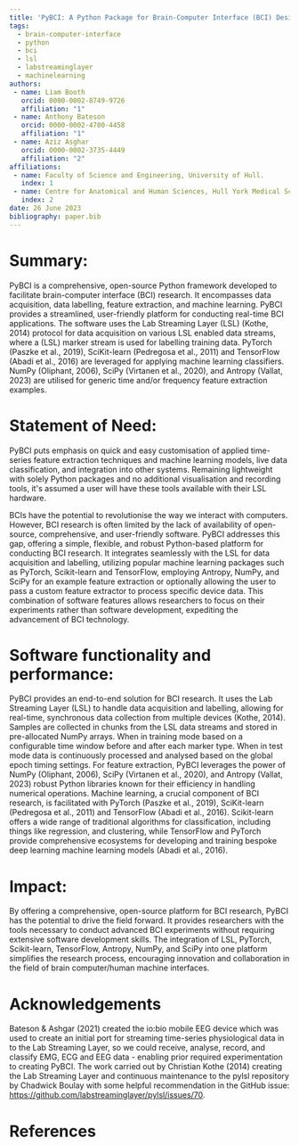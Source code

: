 ```yaml
---
title: 'PyBCI: A Python Package for Brain-Computer Interface (BCI) Design/An Open Source Brain-Computer Interface Framework in Python'
tags:
  - brain-computer-interface
  - python
  - bci
  - lsl
  - labstreaminglayer
  - machinelearning
authors:
 - name: Liam Booth
   orcid: 0000-0002-8749-9726
   affiliation: "1"
 - name: Anthony Bateson
   orcid: 0000-0002-4780-4458
   affiliation: "1"
 - name: Aziz Asghar
   orcid: 0000-0002-3735-4449
   affiliation: "2"
affiliations:
 - name: Faculty of Science and Engineering, University of Hull.
   index: 1
 - name: Centre for Anatomical and Human Sciences, Hull York Medical School, University of Hull.
   index: 2
date: 26 June 2023
bibliography: paper.bib
---
```


# Summary:

PyBCI is a comprehensive, open-source Python framework developed to facilitate brain-computer interface (BCI) research. It encompasses data acquisition, data labelling, feature extraction, and machine learning. PyBCI provides a streamlined, user-friendly platform for conducting real-time BCI applications. The software uses the Lab Streaming Layer (LSL) (Kothe, 2014) protocol for data acquisition on various LSL enabled data streams, where a (LSL) marker stream is used for labelling training data. PyTorch (Paszke et al., 2019), SciKit-learn (Pedregosa et al., 2011) and TensorFlow (Abadi et al., 2016) are leveraged for applying machine learning classifiers. NumPy (Oliphant, 2006), SciPy (Virtanen et al., 2020), and Antropy (Vallat, 2023) are utilised for generic time and/or frequency feature extraction examples.

# Statement of Need:

PyBCI puts emphasis on quick and easy customisation of applied time-series feature extraction techniques and machine learning models, live data classification, and integration into other systems. Remaining lightweight with solely Python packages and no additional visualisation and recording tools, it's assumed a user will have these tools available with their LSL hardware. 

BCIs have the potential to revolutionise the way we interact with computers. However, BCI research is often limited by the lack of availability of open-source, comprehensive, and user-friendly software. PyBCI addresses this gap, offering a simple, flexible, and robust Python-based platform for conducting BCI research. It integrates seamlessly with the LSL for data acquisition and labelling, utilizing popular machine learning packages such as PyTorch, Scikit-learn and TensorFlow, employing Antropy, NumPy, and SciPy for an example feature extraction or optionally allowing the user to pass a custom feature extractor to process specific device data. This combination of software features allows researchers to focus on their experiments rather than software development, expediting the advancement of BCI technology.

# Software functionality and performance:

PyBCI provides an end-to-end solution for BCI research. It uses the Lab Streaming Layer (LSL) to handle data acquisition and labelling, allowing for real-time, synchronous data collection from multiple devices (Kothe, 2014). Samples are collected in chunks from the LSL data streams and stored in pre-allocated NumPy arrays. When in training mode based on a configurable time window before and after each marker type. When in test mode data is continuously processed and analysed based on the global epoch timing settings.  For feature extraction, PyBCI leverages the power of NumPy (Oliphant, 2006), SciPy (Virtanen et al., 2020), and Antropy (Vallat, 2023) robust Python libraries known for their efficiency in handling numerical operations. Machine learning, a crucial component of BCI research, is facilitated with PyTorch (Paszke et al., 2019), SciKit-learn (Pedregosa et al., 2011) and TensorFlow (Abadi et al., 2016). Scikit-learn offers a wide range of traditional algorithms for classification, including things like regression, and clustering, while TensorFlow and PyTorch provide comprehensive ecosystems for developing and training bespoke deep learning machine learning models (Abadi et al., 2016).

# Impact:

By offering a comprehensive, open-source platform for BCI research, PyBCI has the potential to drive the field forward. It provides researchers with the tools necessary to conduct advanced BCI experiments without requiring extensive software development skills. The integration of LSL, PyTorch, Scikit-learn, TensorFlow, Antropy, NumPy, and SciPy into one platform simplifies the research process, encouraging innovation and collaboration in the field of brain computer/human machine interfaces.

# Acknowledgements

Bateson & Ashgar (2021) created the io:bio mobile EEG device which was used to create an initial port for streaming time-series physiological data in to the Lab Streaming Layer, so we could receive, analyse, record, and classify EMG, ECG and EEG data - enabling prior required experimentation to creating PyBCI.
The work carried out by Christian Kothe (2014) creating the Lab Streaming Layer and continuous maintenance to the pylsl repository by Chadwick Boulay with some helpful recommendation in the GitHub issue: https://github.com/labstreaminglayer/pylsl/issues/70.

# References
